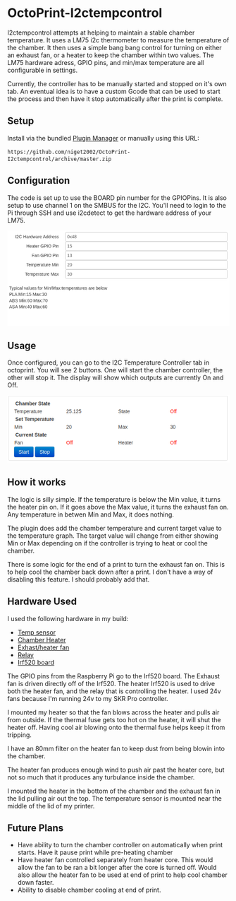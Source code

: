 # OctoPrint-I2ctempcontrol

I2ctempcontrol attempts at helping to maintain a stable chamber temperature. It uses a LM75 i2c thermometer to measure the temperature of the chamber. It then uses a simple bang bang control for turning on either an exhaust fan, or a heater to keep the chamber within two values. The LM75 hardware adress, GPIO pins, and min/max temperature are all configurable in settings.

Currently, the controller has to be manually started and stopped on it's own tab. An eventual idea is to have a custom Gcode that can be used to start the process and then have it stop automatically after the print is complete.

## Setup

Install via the bundled [Plugin Manager](https://docs.octoprint.org/en/master/bundledplugins/pluginmanager.html)
or manually using this URL:

    https://github.com/niget2002/OctoPrint-I2ctempcontrol/archive/master.zip

## Configuration

The code is set up to use the BOARD pin number for the GPIOPins. It is also setup to use channel 1 on the SMBUS for the I2C. You'll need to login to the Pi through SSH and use i2cdetect to get the hardware address of your LM75.

![Chamber Config](https://github.com/niget2002/Octoprint-I2cTempControl/blob/master/images/ChamberConfig.png)

## Usage

Once configured, you can go to the I2C Temperature Controller tab in octoprint. You will see 2 buttons. One will start the chamber controller, the other will stop it. The display will show which outputs are currently On and Off.

![Chamber Controller](https://github.com/niget2002/Octoprint-I2cTempControl/blob/master/images/ChamberController.png)

## How it works

The logic is silly simple. If the temperature is below the Min value, it turns the heater pin on. If it goes above the Max value, it turns the exhaust fan on. Any temperature in betwen Min and Max, it does nothing.

The plugin does add the chamber temperature and current target value to the temperature graph. The target value will change from either showing Min or Max depending on if the controller is trying to heat or cool the chamber.

There is some logic for the end of a print to turn the exhaust fan on. This is to help cool the chamber back down after a print. I don't have a way of disabling this feature. I should probably add that.

## Hardware Used

I used the following hardware in my build:

* [Temp sensor](https://a.co/d/8xrasrw)
* [Chamber Heater](https://a.co/d/aMrDE8q)
* [Exhast/heater fan](https://a.co/d/86eDWm1)
* [Relay](https://a.co/d/hu0r7RQ)
* [Irf520 board](https://a.co/d/cWC2N0w)

The GPIO pins from the Raspberry Pi go to the Irf520 board. The Exhaust fan is driven directly off of the Irf520. The heater Irf520 is used to drive both the heater fan, and the relay that is controlling the heater. I used 24v fans because I'm running 24v to my SKR Pro controller.

I mounted my heater so that the fan blows across the heater and pulls air from outside. If the thermal fuse gets too hot on the heater, it will shut the heater off. Having cool air blowing onto the thermal fuse helps keep it from tripping.

I have an 80mm filter on the heater fan to keep dust from being blowin into the chamber.

The heater fan produces enough wind to push air past the heater core, but not so much that it produces any turbulance inside the chamber.

I mounted the heater in the bottom of the chamber and the exhaust fan in the lid pulling air out the top. The temperature sensor is mounted near the middle of the lid of my printer.

## Future Plans

* Have ability to turn the chamber controller on automatically when print starts. Have it pause print while pre-heating chamber
* Have heater fan controlled separately from heater core. This would allow the fan to be ran a bit longer after the core is turned off. Would also allow the heater fan to be used at end of print to help cool chamber down faster.
* Ability to disable chamber cooling at end of print.
